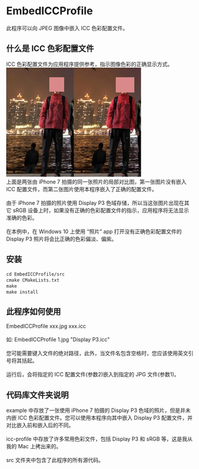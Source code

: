 # EmbedICCProfile
此程序可以向 JPEG 图像中嵌入 ICC 色彩配置文件。

<h2>什么是 ICC 色彩配置文件</h2>
<p>
ICC 色彩配置文件为应用程序提供参考，指示图像色彩的正确显示方式。<br>
<img src="/web/without-icc.JPG"><img src="/web/with-icc.JPG"><br>
上面是两张由 iPhone 7 拍摄的同一张照片的局部对比图，第一张图片没有嵌入 ICC 配置文件，而第二张图片使用本程序嵌入了正确的配置文件。<br><br>
由于 iPhone 7 拍摄的照片使用 Display P3 色域存储，所以当这张图片出现在其它 sRGB 设备上时，如果没有正确的色彩配置文件的指示，应用程序将无法显示准确的色彩。<br><br>
在本例中，在 Windows 10 上使用 “照片” app 打开没有正确色彩配置文件的 Display P3 照片将会比正确的色彩偏淡、偏紫。
</p>
<h2>安装</h2>
<p>
 
 ```
 cd EmbedICCProfile/src
 cmake CMakeLists.txt
 make
 make install
 ```
 
</p>
<h2>此程序如何使用</h2>
<p>
EmbedICCProfile xxx.jpg xxx.icc<br><br>
如: EmbedICCProfile 1.jpg "Display P3.icc"<br><br>
您可能需要键入文件的绝对路径，此外，当文件名包含空格时，您应该使用英文引号将其括起。<br><br>
运行后，会将指定的 ICC 配置文件(参数2)嵌入到指定的 JPG 文件(参数1)。
</p>
<h2>代码库文件夹说明</h2>
<p>
example 中存放了一张使用 iPhone 7 拍摄的 Display P3 色域的照片，但是并未内嵌 ICC 色彩配置文件。您可以使用本程序向其中嵌入 Display P3 配置文件，并对比嵌入前和嵌入后的不同。<br><br>
icc-profile 中存放了许多常用色彩文件，包括 Display P3 和 sRGB 等，这是我从我的 Mac 上拷出来的。<br><br>
src 文件夹中包含了此程序的所有源代码。
</p>

